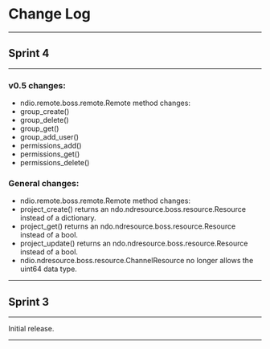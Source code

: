 # Change Log
____________

## Sprint 4
___________

### v0.5 changes:
* ndio.remote.boss.remote.Remote method changes:
 * group_create()
 * group_delete()
 * group_get()
 * group_add_user()
 * permissions_add()
 * permissions_get()
 * permissions_delete()

### General changes:
* ndio.remote.boss.remote.Remote method changes:
 * project_create() returns an ndo.ndresource.boss.resource.Resource instead of a dictionary.
 * project_get() returns an ndo.ndresource.boss.resource.Resource instead of a bool.
 * project_update() returns an ndo.ndresource.boss.resource.Resource instead of a bool.
* ndio.ndresource.boss.resource.ChannelResource no longer allows the uint64 data type.

___________

## Sprint 3
___________

Initial release.

___________
